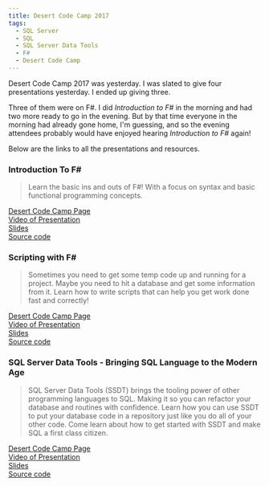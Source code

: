 ```yaml
---
title: Desert Code Camp 2017
tags:
  - SQL Server
  - SQL
  - SQL Server Data Tools
  - F#
  - Desert Code Camp
---
```


Desert Code Camp 2017 was yesterday. I was slated to give four presentations
yesterday. I ended up giving three.

Three of them were on F#. I did *Introduction to F#* in the morning and had two
more ready to go in the evening. But by that time everyone in the morning had
already gone home, I'm guessing, and so the evening attendees probably would
have enjoyed hearing *Introduction to F#* again!

Below are the links to all the presentations and resources.

### Introduction To F#

> Learn the basic ins and outs of F#! With a focus on syntax and basic
> functional programming concepts.

[Desert Code Camp Page](https://oct2017.desertcodecamp.com/session/1410)  
[Video of Presentation](https://youtu.be/H0yxGgbypW0)  
[Slides](https://1drv.ms/p/s!AmKYpRNyVISBhAmGwtCqpbWLjJ7Y)  
[Source code](https://github.com/jon49/20171014_FSharpIntroduction)

### Scripting with F#

> Sometimes you need to get some temp code up and running for a project. Maybe
> you need to hit a database and get some information from it. Learn how to
> write scripts that can help you get work done fast and correctly!

[Desert Code Camp Page](https://oct2017.desertcodecamp.com/session/1411)  
[Video of Presentation](https://youtu.be/Vz2cMO8vmWc)  
[Slides](https://1drv.ms/p/s!AmKYpRNyVISBhAex2UF6iZBDrKAl)  
[Source code](https://github.com/jon49/20171014_ScriptingInFSharp)

### SQL Server Data Tools - Bringing SQL Language to the Modern Age

> SQL Server Data Tools (SSDT) brings the tooling power of other programming
> languages to SQL. Making it so you can refactor your database and routines
> with confidence. Learn how you can use SSDT to put your database code in a
> repository just like you do all of your other code. Come learn about how to
> get started with SSDT and make SQL a first class citizen.

[Desert Code Camp Page](https://oct2017.desertcodecamp.com/session/1408)  
[Video of Presentation](https://youtu.be/33KIjojunBY)  
[Slides](https://1drv.ms/p/s!AmKYpRNyVISBhAYZ63n4cePpX6x_)  
[Source code](https://github.com/jon49/Sakila_SSDT)

